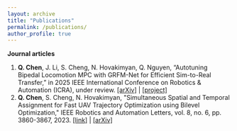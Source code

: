 ```yaml
---
layout: archive
title: "Publications"
permalink: /publications/
author_profile: true
---
```


**Journal articles**
1. **Q. Chen**, J. Li, S. Cheng, N. Hovakimyan, Q. Nguyen, “Autotuning Bipedal Locomotion MPC with GRFM-Net for Efficient Sim-to-Real Transfer,” in 2025 IEEE International Conference on Robotics & Automation (ICRA), under review. [\[arXiv\]](https://arxiv.org/abs/2409.15710) \| [\[project\]](https://sites.google.com/view/difftune-hector/home)
2. **Q. Chen**, S. Cheng, N. Hovakimyan, "Simultaneous Spatial and Temporal Assignment for Fast UAV Trajectory Optimization using Bilevel Optimization," IEEE Robotics and Automation Letters, vol. 8, no. 6, pp. 3860-3867, 2023. [\[link\]](https://ieeexplore.ieee.org/document/10117594) \| [\[arXiv\]](https://arxiv.org/abs/2211.15902)
<!-- 
**Conference papers**
**Workshop papers** -->

